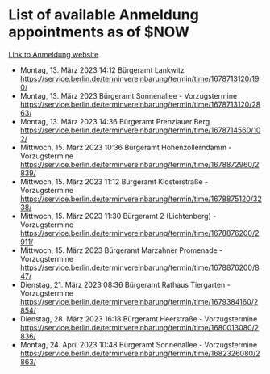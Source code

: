 # List of available Anmeldung appointments as of $NOW
[Link to Anmeldung website](https://service.berlin.de/terminvereinbarung/termin/tag.php?termin=1&anliegen[]=120686&dienstleisterlist=122210,122217,327316,122219,327312,122227,327314,122231,327346,122243,327348,122254,122252,329742,122260,329745,122262,329748,122271,327278,122273,327274,122277,327276,330436,122280,327294,122282,327290,122284,327292,122291,327270,122285,327266,122286,327264,122296,327268,150230,329760,122297,327286,122294,327284,122312,329763,122314,329775,122304,327330,122311,327334,122309,327332,317869,122281,327352,122279,329772,122283,122276,327324,122274,327326,122267,329766,122246,327318,122251,327320,122257,327322,122208,327298,122226,327300&herkunft=http%3A%2F%2Fservice.berlin.de%2Fdienstleistung%2F120686%2F)
- Montag, 13. März 2023 14:12 Bürgeramt Lankwitz https://service.berlin.de/terminvereinbarung/termin/time/1678713120/190/
- Montag, 13. März 2023  Bürgeramt Sonnenallee - Vorzugstermine https://service.berlin.de/terminvereinbarung/termin/time/1678713120/2863/
- Montag, 13. März 2023 14:36 Bürgeramt Prenzlauer Berg https://service.berlin.de/terminvereinbarung/termin/time/1678714560/102/
- Mittwoch, 15. März 2023 10:36 Bürgeramt Hohenzollerndamm - Vorzugstermine https://service.berlin.de/terminvereinbarung/termin/time/1678872960/2839/
- Mittwoch, 15. März 2023 11:12 Bürgeramt Klosterstraße - Vorzugstermine https://service.berlin.de/terminvereinbarung/termin/time/1678875120/3238/
- Mittwoch, 15. März 2023 11:30 Bürgeramt 2 (Lichtenberg) - Vorzugstermine https://service.berlin.de/terminvereinbarung/termin/time/1678876200/2911/
- Mittwoch, 15. März 2023  Bürgeramt Marzahner Promenade - Vorzugstermine https://service.berlin.de/terminvereinbarung/termin/time/1678876200/847/
- Dienstag, 21. März 2023 08:36 Bürgeramt Rathaus Tiergarten - Vorzugstermine https://service.berlin.de/terminvereinbarung/termin/time/1679384160/2854/
- Dienstag, 28. März 2023 16:18 Bürgeramt Heerstraße - Vorzugstermine https://service.berlin.de/terminvereinbarung/termin/time/1680013080/2836/
- Montag, 24. April 2023 10:48 Bürgeramt Sonnenallee - Vorzugstermine https://service.berlin.de/terminvereinbarung/termin/time/1682326080/2863/
